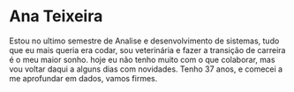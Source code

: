 # Ana Teixeira

Estou no ultimo semestre de Analise e desenvolvimento de sistemas, tudo que eu mais queria era codar, sou veterinária e fazer a transição de carreira é o meu maior sonho.
hoje eu não tenho muito com o que colaborar, mas vou voltar daqui a alguns dias com novidades.
Tenho 37 anos, e comecei a me aprofundar em dados, vamos firmes. 
